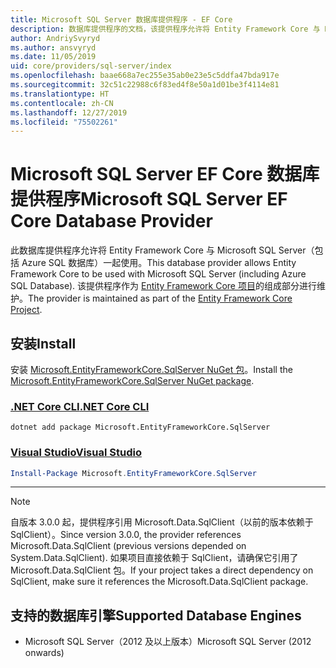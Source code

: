 ```yaml
---
title: Microsoft SQL Server 数据库提供程序 - EF Core
description: 数据库提供程序的文档，该提供程序允许将 Entity Framework Core 与 Microsoft SQL Server 一起使用
author: AndriySvyryd
ms.author: ansvyryd
ms.date: 11/05/2019
uid: core/providers/sql-server/index
ms.openlocfilehash: baae668a7ec255e35ab0e23e5c5ddfa47bda917e
ms.sourcegitcommit: 32c51c22988c6f83ed4f8e50a1d01be3f4114e81
ms.translationtype: HT
ms.contentlocale: zh-CN
ms.lasthandoff: 12/27/2019
ms.locfileid: "75502261"
---
```

# <a name="microsoft-sql-server-ef-core-database-provider"></a><span data-ttu-id="2d3e2-103">Microsoft SQL Server EF Core 数据库提供程序</span><span class="sxs-lookup"><span data-stu-id="2d3e2-103">Microsoft SQL Server EF Core Database Provider</span></span>

<span data-ttu-id="2d3e2-104">此数据库提供程序允许将 Entity Framework Core 与 Microsoft SQL Server（包括 Azure SQL 数据库）一起使用。</span><span class="sxs-lookup"><span data-stu-id="2d3e2-104">This database provider allows Entity Framework Core to be used with Microsoft SQL Server (including Azure SQL Database).</span></span> <span data-ttu-id="2d3e2-105">该提供程序作为 [Entity Framework Core 项目](https://github.com/aspnet/EntityFrameworkCore)的组成部分进行维护。</span><span class="sxs-lookup"><span data-stu-id="2d3e2-105">The provider is maintained as part of the [Entity Framework Core Project](https://github.com/aspnet/EntityFrameworkCore).</span></span>

## <a name="install"></a><span data-ttu-id="2d3e2-106">安装</span><span class="sxs-lookup"><span data-stu-id="2d3e2-106">Install</span></span>

<span data-ttu-id="2d3e2-107">安装 [Microsoft.EntityFrameworkCore.SqlServer NuGet 包](https://www.nuget.org/packages/Microsoft.EntityFrameworkCore.SqlServer/)。</span><span class="sxs-lookup"><span data-stu-id="2d3e2-107">Install the [Microsoft.EntityFrameworkCore.SqlServer NuGet package](https://www.nuget.org/packages/Microsoft.EntityFrameworkCore.SqlServer/).</span></span>

### <a name="net-core-clitabdotnet-core-cli"></a>[<span data-ttu-id="2d3e2-108">.NET Core CLI</span><span class="sxs-lookup"><span data-stu-id="2d3e2-108">.NET Core CLI</span></span>](#tab/dotnet-core-cli)

```dotnetcli
dotnet add package Microsoft.EntityFrameworkCore.SqlServer
```

### <a name="visual-studiotabvs"></a>[<span data-ttu-id="2d3e2-109">Visual Studio</span><span class="sxs-lookup"><span data-stu-id="2d3e2-109">Visual Studio</span></span>](#tab/vs)

``` powershell
Install-Package Microsoft.EntityFrameworkCore.SqlServer
```

***

> [!NOTE]
> <span data-ttu-id="2d3e2-110">自版本 3.0.0 起，提供程序引用 Microsoft.Data.SqlClient（以前的版本依赖于 SqlClient）。</span><span class="sxs-lookup"><span data-stu-id="2d3e2-110">Since version 3.0.0, the provider references Microsoft.Data.SqlClient (previous versions depended on System.Data.SqlClient).</span></span> <span data-ttu-id="2d3e2-111">如果项目直接依赖于 SqlClient，请确保它引用了 Microsoft.Data.SqlClient 包。</span><span class="sxs-lookup"><span data-stu-id="2d3e2-111">If your project takes a direct dependency on SqlClient, make sure it references the Microsoft.Data.SqlClient package.</span></span>

## <a name="supported-database-engines"></a><span data-ttu-id="2d3e2-112">支持的数据库引擎</span><span class="sxs-lookup"><span data-stu-id="2d3e2-112">Supported Database Engines</span></span>

* <span data-ttu-id="2d3e2-113">Microsoft SQL Server（2012 及以上版本）</span><span class="sxs-lookup"><span data-stu-id="2d3e2-113">Microsoft SQL Server (2012 onwards)</span></span>
